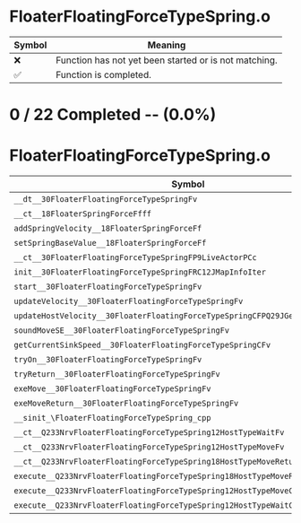 # FloaterFloatingForceTypeSpring.o
| Symbol | Meaning 
| ------------- | ------------- 
| :x: | Function has not yet been started or is not matching. 
| :white_check_mark: | Function is completed. 


# 0 / 22 Completed -- (0.0%)
# FloaterFloatingForceTypeSpring.o
| Symbol | Decompiled? |
| ------------- | ------------- |
| `__dt__30FloaterFloatingForceTypeSpringFv` | :x: |
| `__ct__18FloaterSpringForceFfff` | :x: |
| `addSpringVelocity__18FloaterSpringForceFf` | :x: |
| `setSpringBaseValue__18FloaterSpringForceFf` | :x: |
| `__ct__30FloaterFloatingForceTypeSpringFP9LiveActorPCc` | :x: |
| `init__30FloaterFloatingForceTypeSpringFRC12JMapInfoIter` | :x: |
| `start__30FloaterFloatingForceTypeSpringFv` | :x: |
| `updateVelocity__30FloaterFloatingForceTypeSpringFv` | :x: |
| `updateHostVelocity__30FloaterFloatingForceTypeSpringCFPQ29JGeometry8TVec3<f>` | :x: |
| `soundMoveSE__30FloaterFloatingForceTypeSpringFv` | :x: |
| `getCurrentSinkSpeed__30FloaterFloatingForceTypeSpringCFv` | :x: |
| `tryOn__30FloaterFloatingForceTypeSpringFv` | :x: |
| `tryReturn__30FloaterFloatingForceTypeSpringFv` | :x: |
| `exeMove__30FloaterFloatingForceTypeSpringFv` | :x: |
| `exeMoveReturn__30FloaterFloatingForceTypeSpringFv` | :x: |
| `__sinit_\FloaterFloatingForceTypeSpring_cpp` | :x: |
| `__ct__Q233NrvFloaterFloatingForceTypeSpring12HostTypeWaitFv` | :x: |
| `__ct__Q233NrvFloaterFloatingForceTypeSpring12HostTypeMoveFv` | :x: |
| `__ct__Q233NrvFloaterFloatingForceTypeSpring18HostTypeMoveReturnFv` | :x: |
| `execute__Q233NrvFloaterFloatingForceTypeSpring18HostTypeMoveReturnCFP5Spine` | :x: |
| `execute__Q233NrvFloaterFloatingForceTypeSpring12HostTypeMoveCFP5Spine` | :x: |
| `execute__Q233NrvFloaterFloatingForceTypeSpring12HostTypeWaitCFP5Spine` | :x: |
